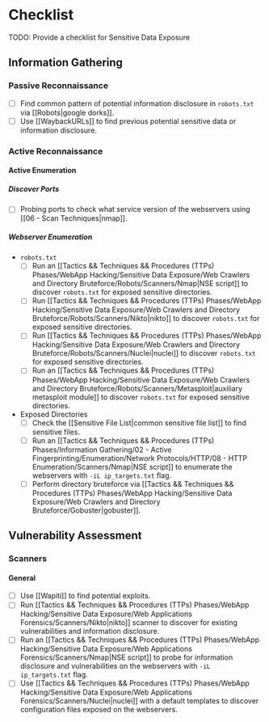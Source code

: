 # Checklist

TODO: Provide a checklist for Sensitive Data Exposure

## Information Gathering

### Passive Reconnaissance

- [ ] Find common pattern of potential information disclosure in `robots.txt` via [[Robots|google dorks]].
- [ ] Use [[WaybackURLs]] to find previous potential sensitive data or information disclosure.

### Active Reconnaissance

#### Active Enumeration

##### Discover Ports

- [ ] Probing ports to check what service version of the webservers using [[06 - Scan Techniques|nmap]].

##### Webserver Enumeration

- `robots.txt`
	- [ ] Run an [[Tactics && Techniques && Procedures (TTPs) Phases/WebApp Hacking/Sensitive Data Exposure/Web Crawlers and Directory Bruteforce/Robots/Scanners/Nmap|NSE script]] to discover `robots.txt` for exposed sensitive directories.
	- [ ] Run [[Tactics && Techniques && Procedures (TTPs) Phases/WebApp Hacking/Sensitive Data Exposure/Web Crawlers and Directory Bruteforce/Robots/Scanners/Nikto|nikto]] to discover `robots.txt` for exposed sensitive directories.
	- [ ] Run [[Tactics && Techniques && Procedures (TTPs) Phases/WebApp Hacking/Sensitive Data Exposure/Web Crawlers and Directory Bruteforce/Robots/Scanners/Nuclei|nuclei]] to discover `robots.txt` for exposed sensitive directories.
	- [ ] Run an [[Tactics && Techniques && Procedures (TTPs) Phases/WebApp Hacking/Sensitive Data Exposure/Web Crawlers and Directory Bruteforce/Robots/Scanners/Metasploit|auxiliary metasploit module]] to discover `robots.txt` for exposed sensitive directories.

- Exposed Directories
	- [ ] Check the [[Sensitive File List|common sensitive file list]] to find sensitive files.
	- [ ] Run an [[Tactics && Techniques && Procedures (TTPs) Phases/Information Gathering/02 - Active Fingerprinting/Enumeration/Network Protocols/HTTP/08 - HTTP Enumeration/Scanners/Nmap|NSE script]] to enumerate the webservers with `-iL ip_targets.txt` flag.
	- [ ] Perform directory bruteforce via [[Tactics && Techniques && Procedures (TTPs) Phases/WebApp Hacking/Sensitive Data Exposure/Web Crawlers and Directory Bruteforce/Gobuster|gobuster]].

## Vulnerability Assessment

### Scanners

#### General

- [ ] Use [[Wapiti]] to find potential exploits.
- [ ] Run [[Tactics && Techniques && Procedures (TTPs) Phases/WebApp Hacking/Sensitive Data Exposure/Web Applications Forensics/Scanners/Nikto|nikto]] scanner to discover for existing vulnerabilities and information disclosure.
- [ ] Run an [[Tactics && Techniques && Procedures (TTPs) Phases/WebApp Hacking/Sensitive Data Exposure/Web Applications Forensics/Scanners/Nmap|NSE script]] to probe for information disclosure and vulnerabilities on the webservers with `-iL ip_targets.txt` flag.
- [ ] Use [[Tactics && Techniques && Procedures (TTPs) Phases/WebApp Hacking/Sensitive Data Exposure/Web Applications Forensics/Scanners/Nuclei|nuclei]] with a default templates to discover configuration files exposed on the webservers.